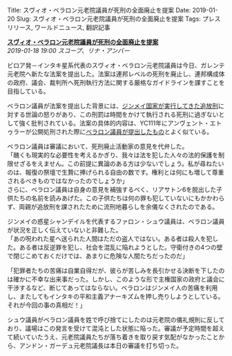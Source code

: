 Title: スヴィオ・ベラロン元老院議員が死刑の全面廃止を提案
Date: 2019-01-20
Slug: スヴィオ・ベラロン元老院議員が死刑の全面廃止を提案
Tags: プレスリリース, ワールドニュース, 翻訳記事

<p class="lead"><strong><a href="https://community.eveonline.com/news/news-channels/world-news/senator-suvio-bellaron-proposes-total-ban-on-capital-punishment/">スヴィオ・ベラロン元老院議員が死刑の全面廃止を提案</a></strong><br/>
<em>2019-01-18 19:00 スコープ、リナ・アンバー</em></p>
<p>ビロア発－インタキ星系代表のスヴィオ・ベラロン元老院議員は今日、ガレンテ元老院へ新たな法案を提出した。法案は連邦レベルの死刑を廃止し、連邦構成体の政府、議会、裁判所へ死刑執行方法に関する厳格なガイドラインを課すことを目指している。</p>
<p>ベラロン議員が法案を提出した背景には、<a href="https://community.eveonline.com/news/news-channels/world-news/cursed-exiles-hijack-broadcast-beg-forgiveness/">ジンメイ国家が実行してきた追放刑</a>に対する世論の怒りがあり、この刑罰は時間をかけて執行される死刑に過ぎないとして強く批判されている。法案の具体的内容は、YC111年にアンヴェント・エトゥラーが公開処刑された際に<a href="https://community.eveonline.com/news/news-channels/world-news/senator-proposes-ban-on-public-execution/">ベラロン議員が提出したもの</a>とよく似ている。</p>
<p>ベラロン議員は審議において、死刑廃止活動家の意見を代弁した。<br/>
「醜くも現実的な必要性を考えるかぎり、我々は法を犯した人々の法的保護を制限せざるをえません。この前提に異論のある方は少ないでしょう。私が尋ねたいのは、報復の祭壇で生贄に捧げられる自由の数です。権利とは何にも増して尊重されるべきものではなかったのでしょうか」<br/>
さらに、ベラロン議員は自身の意見を補強するべく、リアサトン6を脱出した子供たちの名前を読みあげた。この子供たちは何の罪も犯していないにもかかわらず、両親が追放刑を課されたために流刑地暮らしを余儀なくされたのである。</p>
<p>ジンメイの惑星シャンデイルを代表するファロン・シュウ議員は、ベラロン議員が状況を正しく伝えていないと非難した。<br/>
「あの呪われた星へ送られた人間はただの盗人ではない。ある者は殺人を犯した。ある者は反逆罪を犯し、社会を混乱に陥れようとした。守衛付きの4つの壁で閉じこめておくだけでは、あまりに危険な人間たちだったのだ」</p>
<p>「犯罪者たちの苦痛は自業自得だが、彼らが苦しみを長引かせる決断を下したのは確かに不幸な出来事だった。しかし、このような形で主権国家の政府と議会に干渉するなど、断じてあってはならない。ベラロンはジンメイ人の苦痛を利用し、またしてもインタキの平和主義アナーキズムを押し売りしようとしている。それが今回の事の真相だ！」</p>
<p>シュウ議員がベラロン議員を姓で呼び捨てにしたのは元老院の儀礼規則に反しており、議場はこの発言を受けて混沌とした状態に陥った。審議が予定時間を超えて続いていたうえ、元老院議員たちが落ち着きを取り戻す気配がなかったことから、アンドン・ガーデュ元老院議長は本日の審議を打ち切った。</p>

